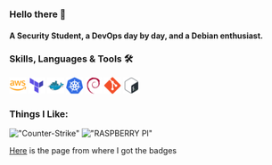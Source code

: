 ### Hello there 👋

#### A Security Student, a DevOps day by day, and a Debian enthusiast.

### Skills, Languages & Tools 🛠

<img src="https://raw.githubusercontent.com/devicons/devicon/refs/heads/master/icons/amazonwebservices/amazonwebservices-plain-wordmark.svg" alt="aws" width="30" height="30"/> <img src="https://github.com/devicons/devicon/blob/master/icons/terraform/terraform-original.svg" alt="terraform" width="30" height="30"/> <img src="https://raw.githubusercontent.com/devicons/devicon/refs/heads/master/icons/docker/docker-original.svg" alt="docker" width="30" height="30"/> <img src="https://raw.githubusercontent.com/devicons/devicon/refs/heads/master/icons/kubernetes/kubernetes-original.svg" alt="k8s" width="30" height="30"/> <img src="https://raw.githubusercontent.com/devicons/devicon/refs/heads/master/icons/debian/debian-original.svg" alt="debian" width="30" height="30"/> <img src="https://raw.githubusercontent.com/devicons/devicon/refs/heads/master/icons/git/git-original.svg" alt="git" width="30" height="30"/> <img src="https://raw.githubusercontent.com/devicons/devicon/refs/heads/master/icons/bash/bash-original.svg" alt="bash" width="30" height="30"/>
     



### Things I Like:

!["Counter-Strike"](https://img.shields.io/badge/Counter_Strike-000000?style=for-the-badge&logo=counter-strike&logoColor=white "Counter-Strike") !["RASPBERRY PI"](https://img.shields.io/badge/Raspberry%20Pi-A22846?style=for-the-badge&logo=Raspberry%20Pi&logoColor=white "RASPBERRY PI")




[Here](https://dev.to/envoy_/150-badges-for-github-pnk) is the page from where I got the badges
